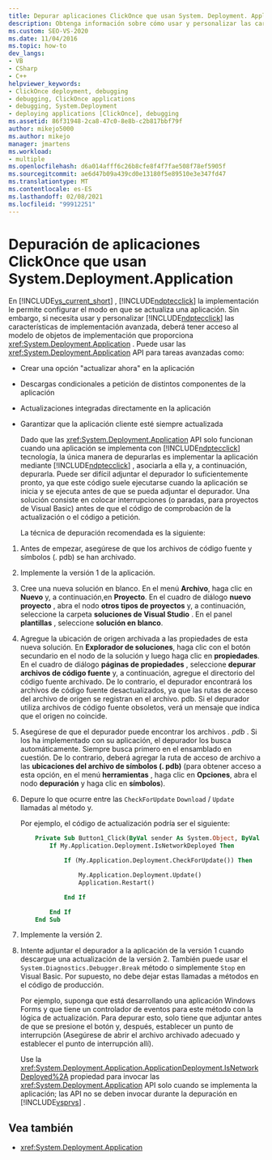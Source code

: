```yaml
---
title: Depurar aplicaciones ClickOnce que usan System. Deployment. Application
description: Obtenga información sobre cómo usar y personalizar las características de implementación avanzadas de ClickOnce mediante el acceso al modelo de objetos de implementación proporcionado por System. Deployment. Application.
ms.custom: SEO-VS-2020
ms.date: 11/04/2016
ms.topic: how-to
dev_langs:
- VB
- CSharp
- C++
helpviewer_keywords:
- ClickOnce deployment, debugging
- debugging, ClickOnce applications
- debugging, System.Deployment
- deploying applications [ClickOnce], debugging
ms.assetid: 86f31948-2ca8-47c0-8e8b-c2b817bbf79f
author: mikejo5000
ms.author: mikejo
manager: jmartens
ms.workload:
- multiple
ms.openlocfilehash: d6a014afff6c26b8cfe8f4f7fae508f78ef5905f
ms.sourcegitcommit: ae6d47b09a439cd0e13180f5e89510e3e347fd47
ms.translationtype: MT
ms.contentlocale: es-ES
ms.lasthandoff: 02/08/2021
ms.locfileid: "99912251"
---
```

# <a name="debug-clickonce-applications-that-use-systemdeploymentapplication"></a>Depuración de aplicaciones ClickOnce que usan System.Deployment.Application
En [!INCLUDE[vs_current_short](../code-quality/includes/vs_current_short_md.md)] , [!INCLUDE[ndptecclick](../deployment/includes/ndptecclick_md.md)] la implementación le permite configurar el modo en que se actualiza una aplicación. Sin embargo, si necesita usar y personalizar [!INCLUDE[ndptecclick](../deployment/includes/ndptecclick_md.md)] las características de implementación avanzada, deberá tener acceso al modelo de objetos de implementación que proporciona <xref:System.Deployment.Application> . Puede usar las <xref:System.Deployment.Application> API para tareas avanzadas como:

- Crear una opción "actualizar ahora" en la aplicación

- Descargas condicionales a petición de distintos componentes de la aplicación

- Actualizaciones integradas directamente en la aplicación

- Garantizar que la aplicación cliente esté siempre actualizada

  Dado que las <xref:System.Deployment.Application> API solo funcionan cuando una aplicación se implementa con [!INCLUDE[ndptecclick](../deployment/includes/ndptecclick_md.md)] tecnología, la única manera de depurarlas es implementar la aplicación mediante [!INCLUDE[ndptecclick](../deployment/includes/ndptecclick_md.md)] , asociarla a ella y, a continuación, depurarla. Puede ser difícil adjuntar el depurador lo suficientemente pronto, ya que este código suele ejecutarse cuando la aplicación se inicia y se ejecuta antes de que se pueda adjuntar el depurador. Una solución consiste en colocar interrupciones (o paradas, para proyectos de Visual Basic) antes de que el código de comprobación de la actualización o el código a petición.

  La técnica de depuración recomendada es la siguiente:

1. Antes de empezar, asegúrese de que los archivos de código fuente y símbolos (. pdb) se han archivado.

2. Implemente la versión 1 de la aplicación.

3. Cree una nueva solución en blanco. En el menú **Archivo**, haga clic en **Nuevo** y, a continuación,en **Proyecto**. En el cuadro de diálogo **nuevo proyecto** , abra el nodo **otros tipos de proyectos** y, a continuación, seleccione la carpeta **soluciones de Visual Studio** . En el panel **plantillas** , seleccione **solución en blanco**.

4. Agregue la ubicación de origen archivada a las propiedades de esta nueva solución. En **Explorador de soluciones**, haga clic con el botón secundario en el nodo de la solución y luego haga clic en **propiedades**. En el cuadro de diálogo **páginas de propiedades** , seleccione **depurar archivos de código fuente** y, a continuación, agregue el directorio del código fuente archivado. De lo contrario, el depurador encontrará los archivos de código fuente desactualizados, ya que las rutas de acceso del archivo de origen se registran en el archivo. pdb. Si el depurador utiliza archivos de código fuente obsoletos, verá un mensaje que indica que el origen no coincide.

5. Asegúrese de que el depurador puede encontrar los archivos *. pdb* . Si los ha implementado con su aplicación, el depurador los busca automáticamente. Siempre busca primero en el ensamblado en cuestión. De lo contrario, deberá agregar la ruta de acceso de archivo a las **ubicaciones del archivo de símbolos (. pdb)** (para obtener acceso a esta opción, en el menú **herramientas** , haga clic en **Opciones**, abra el nodo **depuración** y haga clic en **símbolos**).

6. Depure lo que ocurre entre las `CheckForUpdate` `Download` / `Update` llamadas al método y.

    Por ejemplo, el código de actualización podría ser el siguiente:

   ```vb
       Private Sub Button1_Click(ByVal sender As System.Object, ByVal e As System.EventArgs) Handles Button1.Click
           If My.Application.Deployment.IsNetworkDeployed Then

               If (My.Application.Deployment.CheckForUpdate()) Then

                   My.Application.Deployment.Update()
                   Application.Restart()

               End If

           End If
       End Sub
   ```

7. Implemente la versión 2.

8. Intente adjuntar el depurador a la aplicación de la versión 1 cuando descargue una actualización de la versión 2. También puede usar el `System.Diagnostics.Debugger.Break` método o simplemente `Stop` en Visual Basic. Por supuesto, no debe dejar estas llamadas a métodos en el código de producción.

    Por ejemplo, suponga que está desarrollando una aplicación Windows Forms y que tiene un controlador de eventos para este método con la lógica de actualización. Para depurar esto, solo tiene que adjuntar antes de que se presione el botón y, después, establecer un punto de interrupción (Asegúrese de abrir el archivo archivado adecuado y establecer el punto de interrupción allí).

   Use la <xref:System.Deployment.Application.ApplicationDeployment.IsNetworkDeployed%2A> propiedad para invocar las <xref:System.Deployment.Application> API solo cuando se implementa la aplicación; las API no se deben invocar durante la depuración en [!INCLUDE[vsprvs](../code-quality/includes/vsprvs_md.md)] .

## <a name="see-also"></a>Vea también
- <xref:System.Deployment.Application>